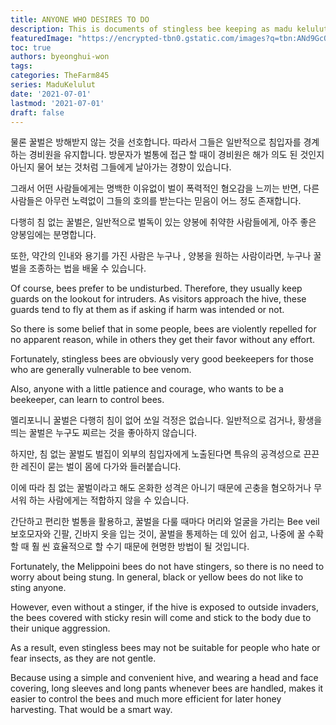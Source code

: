 ```yaml
---
title: ANYONE WHO DESIRES TO DO 
description: This is documents of stingless bee keeping as madu kelulut
featuredImage: "https://encrypted-tbn0.gstatic.com/images?q=tbn:ANd9GcQRsfeDLDqUWmQOeYvZ_5GhFt3asnVI1ZvP1Rnl9qKsClxyikyOKIm3oLO-RsBJNexnrWg&usqp=CAU"
toc: true
authors: byeonghui-won
tags:
categories: TheFarm845
series: MaduKelulut
date: '2021-07-01'
lastmod: '2021-07-01'
draft: false
---
```


물론 꿀벌은 방해받지 않는 것을 선호합니다. 따라서 그들은 일반적으로 침입자를 경계하는 경비원을 유지합니다. 방문자가 벌통에 접근 할 때이 경비원은 해가 의도 된 것인지 아닌지 물어 보는 것처럼 그들에게 날아가는 경향이 있습니다.

그래서 어떤 사람들에게는 명백한 이유없이 벌이 폭력적인 혐오감을 느끼는 반면, 다른 사람들은 아무런 노력없이 그들의 호의를 받는다는 믿음이 어느 정도 존재합니다. 

다행히 침 없는 꿀벌은, 일반적으로 벌독이 있는 양봉에 취약한 사람들에게, 아주 좋은 양봉임에는 분명합니다. 

또한, 약간의 인내와 용기를 가진 사람은 누구나 , 양봉을 원하는 사람이라면, 누구나 꿀벌을 조종하는 법을 배울 수 있습니다.

Of course, bees prefer to be undisturbed. Therefore, they usually keep guards on the lookout for intruders. As visitors approach the hive, these guards tend to fly at them as if asking if harm was intended or not.

So there is some belief that in some people, bees are violently repelled for no apparent reason, while in others they get their favor without any effort.

Fortunately, stingless bees are obviously very good beekeepers for those who are generally vulnerable to bee venom.

Also, anyone with a little patience and courage, who wants to be a beekeeper, can learn to control bees.

멜리포니니 꿀벌은 다행히 침이 없어 쏘일 걱정은 없습니다. 일반적으로 검거나, 황생을 띄는 꿀벌은 누구도 찌르는 것을 좋아하지 않습니다. 

하지만, 침 없는 꿀벌도 벌집이 외부의 침입자에게 노출된다면 특유의 공격성으로 끈끈한 레진이 묻는 벌이 몸에 다가와 들러붙습니다. 

이에 따라 침 없는 꿀벌이라고 해도 온화한 성격은 아니기 때문에 곤충을 혐오하거나 무서워 하는 사람에게는 적합하지 않을  수 있습니다. 

간단하고 편리한 벌통을 활용하고, 꿀벌을 다룰 때마다 머리와 얼굴을 가리는 Bee veil 보호모자와 긴팔, 긴바지 옷을 입는 것이, 꿀벌을 통제하는 데 있어 쉽고, 나중에 꿀 수확할 때 훨 씬 효율적으로 할 수기 때문에 현명한 방법이 될 것입니다.

Fortunately, the Melippoini bees do not have stingers, so there is no need to worry about being stung. In general, black or yellow bees do not like to sting anyone.

However, even without a stinger, if the hive is exposed to outside invaders, the bees covered with sticky resin will come and stick to the body due to their unique aggression.

As a result, even stingless bees may not be suitable for people who hate or fear insects, as they are not gentle.

Because using a simple and convenient hive, and wearing a head and face covering, long sleeves and long pants whenever bees are handled, makes it easier to control the bees and much more efficient for later honey harvesting. That would be a smart way.

